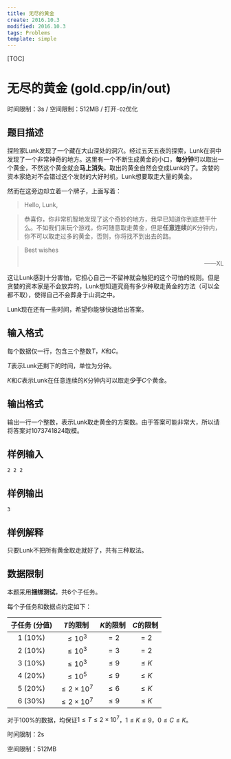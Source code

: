 ```yaml
---
title: 无尽的黄金
create: 2016.10.3
modified: 2016.10.3
tags: Problems
template: simple
---
```


[TOC]
# 无尽的黄金 (gold.cpp/in/out)
时间限制：3s / 空间限制：512MB / 打开`-O2`优化

## 题目描述
探险家Lunk发现了一个藏在大山深处的洞穴。经过五天五夜的探索，Lunk在洞中发现了一个非常神奇的地方。这里有一个不断生成黄金的小口，**每分钟**可以取出一个黄金，不然这个黄金就会**马上消失**。取出的黄金自然会变成Lunk的了。贪婪的资本家绝对不会错过这个发财的大好时机，Lunk想要取走大量的黄金。

然而在这旁边却立着一个牌子，上面写着：

> Hello, Lunk,

> 恭喜你，你非常机智地发现了这个奇妙的地方，我早已知道你到底想干什么。不如我们来玩个游戏，你可随意取走黄金，但是**任意连续**的$K$分钟内，你不可以取走过多的黄金，否则，你将找不到出去的路。

> Best wishes
> <div style="text-align: right;">——XL</div>

这让Lunk感到十分害怕，它担心自己一不留神就会触犯的这个可怕的规则。但是贪婪的资本家是不会放弃的，Lunk想知道究竟有多少种取走黄金的方法（可以全都不取），使得自己不会葬身于山洞之中。

Lunk现在还有一些时间，希望你能够快速给出答案。

## 输入格式
每个数据仅一行，包含三个整数$T$，$K$和$C$。

$T$表示Lunk还剩下的时间，单位为分钟。

$K$和$C$表示Lunk在任意连续的$K$分钟内可以取走**少于**$C$个黄金。

## 输出格式
输出一行一个整数，表示Lunk取走黄金的方案数。由于答案可能非常大，所以请将答案对$1073741824$取模。

## 样例输入
```
2 2 2
```

## 样例输出
```
3
```

## 样例解释
只要Lunk不把所有黄金取走就好了，共有三种取法。

## 数据限制
本题采用**捆绑测试**，共$6$个子任务。

每个子任务和数据点约定如下：

| 子任务 (分值) | $T$的限制 | $K$的限制 | $C$的限制 |
|:-:|:-:|:-:|:-:|
| $1$ ($10\%$) | $\le 10^3$ | $= 2$ | $= 2$ |
| $2$ ($10\%$) | $\le 10^3$ | $= 3$ | $= 2$ |
| $3$ ($10\%$) | $\le 10^3$ | $\le 9$ | $\le K$ |
| $4$ ($20\%$) | $\le 10^5$ | $\le 9$ | $\le K$ |
| $5$ ($20\%$) | $\le 2 \times 10^7$ | $\le 6$ | $\le K$ |
| $6$ ($30\%$) | $\le 2 \times 10^7$ | $\le 9$ | $\le K$ |

对于$100\%$的数据，均保证$1 \le T \le 2 \times 10^7$，$1 \le K \le 9$，$0 \le C \le K$。

时间限制：$2\text{s}$

空间限制：$512\text{MB}$
